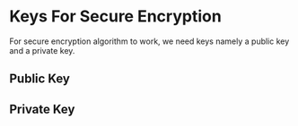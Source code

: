 # Keys For Secure Encryption

For secure encryption algorithm to work, we need keys namely a public key and a private key.

## Public Key


## Private Key

